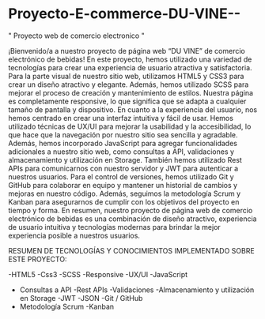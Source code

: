 # Proyecto-E-commerce-DU-VINE--
" Proyecto web de comercio electronico "

¡Bienvenido/a a nuestro proyecto de página web “DU VINE” de comercio electrónico de bebidas! En este proyecto, hemos utilizado una variedad de tecnologías para crear una experiencia de usuario atractiva y satisfactoria.
Para la parte visual de nuestro sitio web, utilizamos HTML5 y CSS3 para crear un diseño atractivo y elegante. Además, hemos utilizado SCSS para mejorar el proceso de creación y mantenimiento de estilos. Nuestra página es completamente responsive, lo que significa que se adapta a cualquier tamaño de pantalla y dispositivo.
En cuanto a la experiencia del usuario, nos hemos centrado en crear una interfaz intuitiva y fácil de usar. Hemos utilizado técnicas de UX/UI para mejorar la usabilidad y la accesibilidad, lo que hace que la navegación por nuestro sitio sea sencilla y agradable.
Además, hemos incorporado JavaScript para agregar funcionalidades adicionales a nuestro sitio web, como consultas a API, validaciones y almacenamiento y utilización en Storage. También hemos utilizado Rest APIs para comunicarnos con nuestro servidor y JWT para autenticar a nuestros usuarios.
Para el control de versiones, hemos utilizado Git y GitHub para colaborar en equipo y mantener un historial de cambios y mejoras en nuestro código. Además, seguimos la metodología Scrum y Kanban para asegurarnos de cumplir con los objetivos del proyecto en tiempo y forma.
En resumen, nuestro proyecto de página web de comercio electrónico de bebidas es una combinación de diseño atractivo, experiencia de usuario intuitiva y tecnologías modernas para brindar la mejor experiencia posible a nuestros usuarios.



RESUMEN DE TECNOLOGÍAS Y CONOCIMIENTOS IMPLEMENTADO SOBRE ESTE PROYECTO:

-HTML5
-Css3
-SCSS
-Responsive
-UX/UI
-JavaScript
- Consultas a API
-Rest APIs
-Validaciones
-Almacenamiento y utilización en Storage
-JWT
-JSON
-Git / GitHub
- Metodología Scrum
-Kanban



